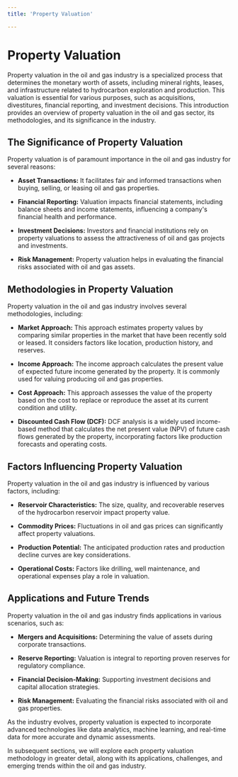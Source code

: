```yaml
---
title: 'Property Valuation'

---
```


# Property Valuation

Property valuation in the oil and gas industry is a specialized process that determines the monetary worth of assets, including mineral rights, leases, and infrastructure related to hydrocarbon exploration and production. This valuation is essential for various purposes, such as acquisitions, divestitures, financial reporting, and investment decisions. This introduction provides an overview of property valuation in the oil and gas sector, its methodologies, and its significance in the industry.

## The Significance of Property Valuation

Property valuation is of paramount importance in the oil and gas industry for several reasons:

- **Asset Transactions:** It facilitates fair and informed transactions when buying, selling, or leasing oil and gas properties.

- **Financial Reporting:** Valuation impacts financial statements, including balance sheets and income statements, influencing a company's financial health and performance.

- **Investment Decisions:** Investors and financial institutions rely on property valuations to assess the attractiveness of oil and gas projects and investments.

- **Risk Management:** Property valuation helps in evaluating the financial risks associated with oil and gas assets.

## Methodologies in Property Valuation

Property valuation in the oil and gas industry involves several methodologies, including:

- **Market Approach:** This approach estimates property values by comparing similar properties in the market that have been recently sold or leased. It considers factors like location, production history, and reserves.

- **Income Approach:** The income approach calculates the present value of expected future income generated by the property. It is commonly used for valuing producing oil and gas properties.

- **Cost Approach:** This approach assesses the value of the property based on the cost to replace or reproduce the asset at its current condition and utility.

- **Discounted Cash Flow (DCF):** DCF analysis is a widely used income-based method that calculates the net present value (NPV) of future cash flows generated by the property, incorporating factors like production forecasts and operating costs.

## Factors Influencing Property Valuation

Property valuation in the oil and gas industry is influenced by various factors, including:

- **Reservoir Characteristics:** The size, quality, and recoverable reserves of the hydrocarbon reservoir impact property value.

- **Commodity Prices:** Fluctuations in oil and gas prices can significantly affect property valuations.

- **Production Potential:** The anticipated production rates and production decline curves are key considerations.

- **Operational Costs:** Factors like drilling, well maintenance, and operational expenses play a role in valuation.

## Applications and Future Trends

Property valuation in the oil and gas industry finds applications in various scenarios, such as:

- **Mergers and Acquisitions:** Determining the value of assets during corporate transactions.

- **Reserve Reporting:** Valuation is integral to reporting proven reserves for regulatory compliance.

- **Financial Decision-Making:** Supporting investment decisions and capital allocation strategies.

- **Risk Management:** Evaluating the financial risks associated with oil and gas properties.

As the industry evolves, property valuation is expected to incorporate advanced technologies like data analytics, machine learning, and real-time data for more accurate and dynamic assessments.

In subsequent sections, we will explore each property valuation methodology in greater detail, along with its applications, challenges, and emerging trends within the oil and gas industry.
